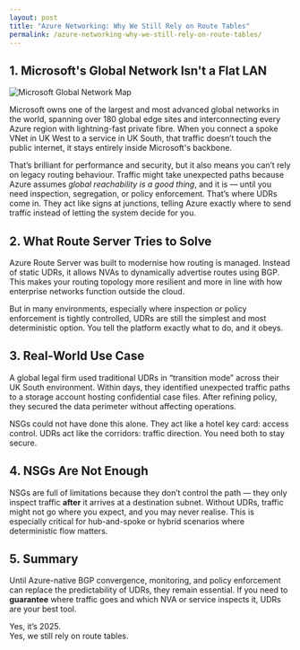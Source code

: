 ```yaml
---
layout: post
title: "Azure Networking: Why We Still Rely on Route Tables"
permalink: /azure-networking-why-we-still-rely-on-route-tables/
---
```


## 1. Microsoft's Global Network Isn't a Flat LAN

![Microsoft Global Network Map](/Azure-Blog/assets/images/MSFT-GB-Network.webp)

Microsoft owns one of the largest and most advanced global networks in the world, spanning over 180 global edge sites and interconnecting every Azure region with lightning-fast private fibre. When you connect a spoke VNet in UK West to a service in UK South, that traffic doesn’t touch the public internet, it stays entirely inside Microsoft's backbone.

That’s brilliant for performance and security, but it also means you can’t rely on legacy routing behaviour. Traffic might take unexpected paths because Azure assumes *global reachability is a good thing*, and it is — until you need inspection, segregation, or policy enforcement. That’s where UDRs come in. They act like signs at junctions, telling Azure exactly where to send traffic instead of letting the system decide for you.

## 2. What Route Server Tries to Solve

Azure Route Server was built to modernise how routing is managed. Instead of static UDRs, it allows NVAs to dynamically advertise routes using BGP. This makes your routing topology more resilient and more in line with how enterprise networks function outside the cloud.

But in many environments, especially where inspection or policy enforcement is tightly controlled, UDRs are still the simplest and most deterministic option. You tell the platform exactly what to do, and it obeys.

## 3. Real-World Use Case

A global legal firm used traditional UDRs in “transition mode” across their UK South environment. Within days, they identified unexpected traffic paths to a storage account hosting confidential case files. After refining policy, they secured the data perimeter without affecting operations.

NSGs could not have done this alone. They act like a hotel key card: access control. UDRs act like the corridors: traffic direction. You need both to stay secure.

## 4. NSGs Are Not Enough

NSGs are full of limitations because they don’t control the path — they only inspect traffic **after** it arrives at a destination subnet. Without UDRs, traffic might not go where you expect, and you may never realise. This is especially critical for hub-and-spoke or hybrid scenarios where deterministic flow matters.

## 5. Summary

Until Azure-native BGP convergence, monitoring, and policy enforcement can replace the predictability of UDRs, they remain essential. If you need to **guarantee** where traffic goes and which NVA or service inspects it, UDRs are your best tool.

Yes, it’s 2025.  
Yes, we still rely on route tables.
